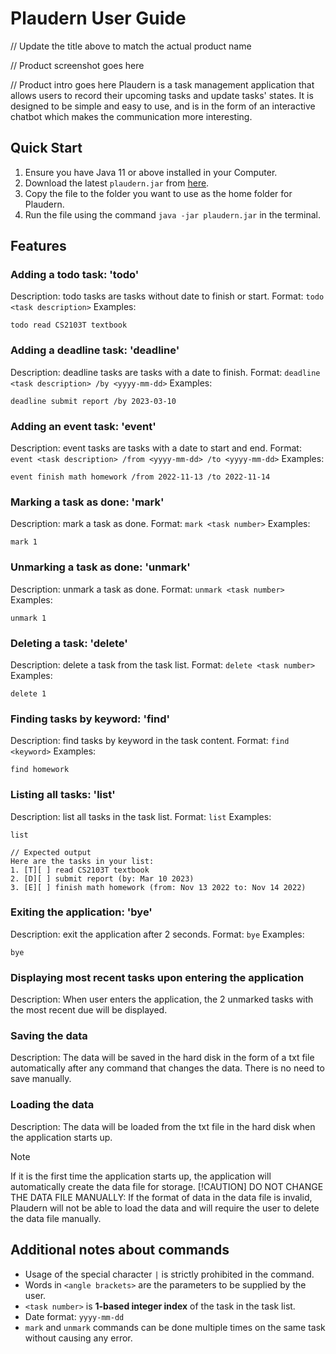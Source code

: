 # Plaudern User Guide

// Update the title above to match the actual product name

// Product screenshot goes here

// Product intro goes here
Plaudern is a task management application that allows users to record their upcoming tasks and update tasks' states. 
It is designed to be simple and easy to use, and is in the form of an interactive chatbot which makes the communication more interesting.

## Quick Start

1. Ensure you have Java 11 or above installed in your Computer.
2. Download the latest `plaudern.jar` from [here](https://github.com/Ella-e/ip/releases).
3. Copy the file to the folder you want to use as the home folder for Plaudern.
4. Run the file using the command `java -jar plaudern.jar` in the terminal.


## Features

### Adding a todo task: 'todo'
Description: todo tasks are tasks without date to finish or start.
Format: `todo <task description>`
Examples: 
```
todo read CS2103T textbook
```

### Adding a deadline task: 'deadline'
Description: deadline tasks are tasks with a date to finish.
Format: `deadline <task description> /by <yyyy-mm-dd>`
Examples: 
```
deadline submit report /by 2023-03-10
```

### Adding an event task: 'event'
Description: event tasks are tasks with a date to start and end.
Format: `event <task description> /from <yyyy-mm-dd> /to <yyyy-mm-dd>`
Examples:
```
event finish math homework /from 2022-11-13 /to 2022-11-14
```

### Marking a task as done: 'mark'
Description: mark a task as done.
Format: `mark <task number>`
Examples:
```
mark 1
```

### Unmarking a task as done: 'unmark'
Description: unmark a task as done.
Format: `unmark <task number>`
Examples:
```
unmark 1
```

### Deleting a task: 'delete'
Description: delete a task from the task list.
Format: `delete <task number>`
Examples:
```
delete 1
```

### Finding tasks by keyword: 'find'
Description: find tasks by keyword in the task content.
Format: `find <keyword>`
Examples:
```
find homework
```

### Listing all tasks: 'list'
Description: list all tasks in the task list.
Format: `list`
Examples:
```
list

// Expected output
Here are the tasks in your list:
1. [T][ ] read CS2103T textbook
2. [D][ ] submit report (by: Mar 10 2023)
3. [E][ ] finish math homework (from: Nov 13 2022 to: Nov 14 2022)
```

### Exiting the application: 'bye'
Description: exit the application after 2 seconds.
Format: `bye`
Examples:
```
bye
```

### Displaying most recent tasks upon entering the application
Description: When user enters the application, the 2 unmarked tasks with the most recent due will be displayed.

### Saving the data
Description: The data will be saved in the hard disk in the form of a txt file automatically after any command that changes the data. There is no need to save manually.

### Loading the data
Description: The data will be loaded from the txt file in the hard disk when the application starts up.
>[!NOTE]
> If it is the first time the application starts up, the application will automatically create the data file for storage.
>[!CAUTION]
> DO NOT CHANGE THE DATA FILE MANUALLY: If the format of data in the data file is invalid, Plaudern will not be able to load the data and will require the user to delete the data file manually.

## Additional notes about commands
- Usage of the special character `|` is strictly prohibited in the command.
- Words in `<angle brackets>` are the parameters to be supplied by the user.
- `<task number>` is **1-based integer index** of the task in the task list.
- Date format: `yyyy-mm-dd`
- `mark` and `unmark` commands can be done multiple times on the same task without causing any error.